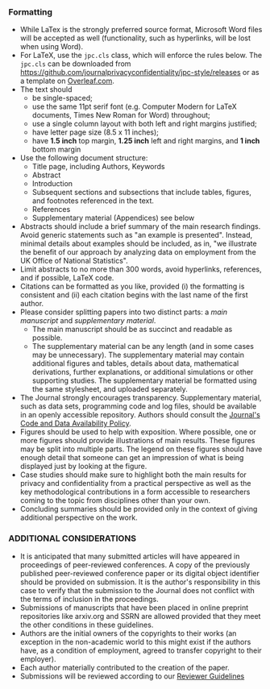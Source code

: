 ### Formatting 

- While LaTex is the strongly preferred source format, Microsoft Word files will be accepted as well (functionality, such as hyperlinks, will be lost when using Word).
- For LaTeX, use the `jpc.cls` class, which will enforce the rules below. The `jpc.cls` can be downloaded from https://github.com/journalprivacyconfidentiality/jpc-style/releases or as a template on [Overleaf.com](https://overleaf.com).
- The text should
  - be single-spaced;
  - use the same 11pt serif font (e.g. Computer Modern for LaTeX documents, Times New Roman for Word) throughout;
  - use a single column layout with both left and right margins justified;
  - have letter page size (8.5 x 11 inches);
  - have **1.5 inch** top margin, **1.25 inch** left and right margins, and **1 inch** bottom margin
- Use the following document structure:
  - Title page, including Authors, Keywords
  - Abstract
  - Introduction
  - Subsequent sections and subsections that include tables, figures, and footnotes referenced in the text.
  - References
  - Supplementary material (Appendices) see below
- Abstracts should include a brief summary of the main research findings. Avoid generic statements such as "an example is presented". Instead, minimal details about examples should be included, as in, "we illustrate the benefit of our approach by analyzing data on employment from the UK Office of National Statistics".
- Limit abstracts to no more than 300 words, avoid hyperlinks, references, and if possible, LaTeX code.
- Citations can be formatted as you like, provided (i) the formatting is consistent and (ii) each citation begins with the last name of the first author.
- Please consider splitting papers into two distinct parts: a *main manuscript* and *supplementary material*.
  - The main manuscript should be as succinct and readable as possible.
  - The supplementary material can be any length (and in some cases may be unnecessary). The supplementary material may contain additional figures and tables, details about data, mathematical derivations, further explanations, or additional simulations or other supporting studies.  The supplementary material be formatted using the same stylesheet, and uploaded separately.
- The Journal strongly encourages transparency. Supplementary material, such as data sets, programming code and log files, should be available in an openly accessible repository. Authors should consult the [Journal's Code and Data Availability Policy](/index.php/jpc/management/codedataavailabilitypolicy).
- Figures should be used to help with exposition. Where possible, one or more figures should provide illustrations of main results. These figures may be split into multiple parts. The legend on these figures should have enough detail that someone can get an impression of what is being displayed just by looking at the figure.
- Case studies should make sure to highlight both the main results for privacy and confidentiality from a practical perspective as well as the key methodological contributions in a form accessible to researchers coming to the topic from disciplines other than your own.
- Concluding summaries should be provided only in the context of giving additional perspective on the work.

### ADDITIONAL CONSIDERATIONS
- It is anticipated that many submitted articles will have appeared in proceedings of peer-reviewed conferences. A copy of the previously published peer-reviewed conference paper or its digital object identifier should be provided on submission. It is the author's responsibility in this case to verify that the submission to the Journal does not conflict with the terms of inclusion in the proceedings.
- Submissions of manuscripts that have been placed in online preprint repositories like arxiv.org and SSRN are allowed provided that they meet the other conditions in these guidelines.
- Authors are the initial owners of the copyrights to their works (an exception in the non-academic world to this might exist if the authors have, as a condition of employment, agreed to transfer copyright to their employer).
- Each author materially contributed to the creation of the paper.
- Submissions will be reviewed according to our [Reviewer Guidelines](/index.php/jpc/reviewer-guidelines)
